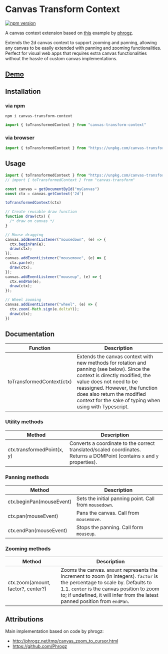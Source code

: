 # Canvas Transform Context

[![npm version](https://badge.fury.io/js/canvas-transform-context.svg)](https://badge.fury.io/js/canvas-transform-context)

A canvas context extension based on [this](http://phrogz.net/tmp/canvas_zoom_to_cursor.html) example by [phrogz](https://stackoverflow.com/users/405017/phrogz). 

Extends the 2d canvas context to support zooming and panning, allowing any canvas to be easily extended with panning and zooming functionalities. Perfect for visual web apps that requires extra canvas functionalities without the hassle of custom canvas implementations.

## [Demo](https://poohcom1.github.io/canvas-transform-context/basic/)


## Installation

### via npm
```
npm i canvas-transform-context
```

```javascript
import { toTransformedContext } from "canvas-transform-context"
```
### via browser
```javascript
import { toTransformedContext } from "https://unpkg.com/canvas-transform-context@latest/dist/index.min.js";
```

## Usage

```javascript
import { toTransformedContext } from "https://unpkg.com/canvas-transform-context@latest/dist/index.min.js"
// import { toTransformedContext } from "canvas-transform"

const canvas = getDocumentById("myCanvas")
const ctx = canvas.getContext('2d')

toTransformedContext(ctx)

// Create reusable draw function
function draw(ctx) {
  /* draw on canvas */
}

// Mouse dragging
canvas.addEventListener("mousedown", (e) => {
  ctx.beginPan(e);
  draw(ctx);
});
canvas.addEventListener("mousemove", (e) => {
  ctx.pan(e);
  draw(ctx);
});
canvas.addEventListener("mouseup", (e) => {
  ctx.endPan(e);
  draw(ctx);
});

// Wheel zooming
canvas.addEventListener("wheel", (e) => {
  ctx.zoom(-Math.sign(e.deltaY));
  draw(ctx);
})
```

## Documentation

| Function | Description |
| -- | -- |
| toTransformedContext(ctx) | Extends the canvas context with new methods for rotation and panning (see below). Since the context is directly modified, the value does not need to be reassigned. However, the function does also return the modified context for the sake of typing when using with Typescript. |

### Utility methods
| Method | Description | 
| -- | -- | 
| ctx.transformedPoint(x, y)| Converts a coordinate to the correct translated/scaled coordinates. Returns a DOMPoint (contains `x` and `y` properties). | 

### Panning methods
| Method | Description |
| -- | -- |
| ctx.beginPan(mouseEvent) | Sets the initial panning point. Call from `mousedown`. |
| ctx.pan(mouseEvent) | Pans the canvas. Call from `mousemove`. |
| ctx.endPan(mouseEvent) | Stops the panning. Call form `mouseup`. |

### Zooming methods
| Method | Description |
| -- | -- |
| ctx.zoom(amount, factor?, center?) | Zooms the canvas. `amount` represents the increment to zoom (in integers). `factor` is the percentage to scale by. Defaults to 1.1. `center` is the canvas position to zoom to; if undefined, it will infer from the latest panned position from `endPan`. |

## Attributions

Main implementation based on code by phrogz:
 - http://phrogz.net/tmp/canvas_zoom_to_cursor.html
 - https://github.com/Phrogz

